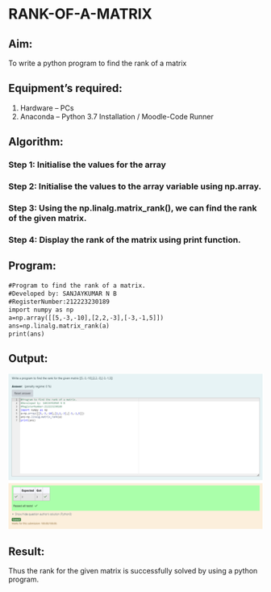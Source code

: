 # RANK-OF-A-MATRIX
## Aim:
To write a python program to find the rank of a matrix
## Equipment’s required:
1. 	Hardware – PCs
2. 	Anaconda – Python 3.7 Installation / Moodle-Code Runner
## Algorithm:
### Step 1: Initialise the values for the array
### Step 2: Initialise the values to the array variable using np.array.

### Step 3: Using the np.linalg.matrix_rank(), we can find the rank of the given matrix.
### Step 4: Display the rank of the matrix using print function.
## Program:
```
#Program to find the rank of a matrix.
#Developed by: SANJAYKUMAR N B 
#RegisterNumber:212223230189
import numpy as np
a=np.array([[5,-3,-10],[2,2,-3],[-3,-1,5]])
ans=np.linalg.matrix_rank(a)
print(ans)
```
## Output:
![alt text](<Screenshot 2024-04-08 044441.png>)
## Result:
Thus the rank for the given matrix is successfully solved by  using a python program.


